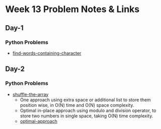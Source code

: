 # Week 13 Problem Notes & Links

## Day-1
### Python Problems
- [find-words-containing-character](https://leetcode.com/problems/find-words-containing-character/description/)

## Day-2
### Python Problems
- [shuffle-the-array](https://leetcode.com/problems/shuffle-the-array/description/)
    + One approach using extra space or additional list to store them position wise, in O(N) time and O(N) space complexity.
    + Optimal in-place approach using modulo and division operator, to store two numbers in single space, taking O(N) time complexity.
    + [optimal-approach](https://leetcode.com/problems/shuffle-the-array/solutions/1314638/java-c-simple-o-1-space-in-place-100-faster-efficient-explained/)
